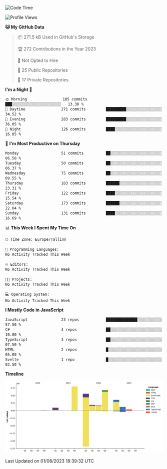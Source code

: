 <!--START_SECTION:waka-->
![Code Time](http://img.shields.io/badge/Code%20Time-368%20hrs%2059%20mins-blue)

![Profile Views](http://img.shields.io/badge/Profile%20Views-0-blue)

**🐱 My GitHub Data** 

> 📦 271.5 kB Used in GitHub's Storage 
 > 
> 🏆 272 Contributions in the Year 2023
 > 
> 🚫 Not Opted to Hire
 > 
> 📜 25 Public Repositories 
 > 
> 🔑 17 Private Repositories 
 > 
**I'm a Night 🦉** 

```text
🌞 Morning                105 commits         ███░░░░░░░░░░░░░░░░░░░░░░   13.38 % 
🌆 Daytime                271 commits         █████████░░░░░░░░░░░░░░░░   34.52 % 
🌃 Evening                283 commits         █████████░░░░░░░░░░░░░░░░   36.05 % 
🌙 Night                  126 commits         ████░░░░░░░░░░░░░░░░░░░░░   16.05 % 
```
📅 **I'm Most Productive on Thursday** 

```text
Monday                   51 commits          ██░░░░░░░░░░░░░░░░░░░░░░░   06.50 % 
Tuesday                  50 commits          ██░░░░░░░░░░░░░░░░░░░░░░░   06.37 % 
Wednesday                75 commits          ██░░░░░░░░░░░░░░░░░░░░░░░   09.55 % 
Thursday                 183 commits         ██████░░░░░░░░░░░░░░░░░░░   23.31 % 
Friday                   122 commits         ████░░░░░░░░░░░░░░░░░░░░░   15.54 % 
Saturday                 173 commits         ██████░░░░░░░░░░░░░░░░░░░   22.04 % 
Sunday                   131 commits         ████░░░░░░░░░░░░░░░░░░░░░   16.69 % 
```


📊 **This Week I Spent My Time On** 

```text
🕑︎ Time Zone: Europe/Tallinn

💬 Programming Languages: 
No Activity Tracked This Week

🔥 Editors: 
No Activity Tracked This Week

🐱‍💻 Projects: 
No Activity Tracked This Week

💻 Operating System: 
No Activity Tracked This Week
```

**I Mostly Code in JavaScript** 

```text
JavaScript               23 repos            ██████████████░░░░░░░░░░░   57.50 % 
C#                       4 repos             ██░░░░░░░░░░░░░░░░░░░░░░░   10.00 % 
TypeScript               3 repos             ██░░░░░░░░░░░░░░░░░░░░░░░   07.50 % 
HTML                     2 repos             █░░░░░░░░░░░░░░░░░░░░░░░░   05.00 % 
Svelte                   1 repo              █░░░░░░░░░░░░░░░░░░░░░░░░   02.50 % 
```



**Timeline**

![Lines of Code chart](https://raw.githubusercontent.com/Piilu/Piilu/main/assets/bar_graph.png)


 Last Updated on 01/08/2023 18:39:32 UTC
<!--END_SECTION:waka-->